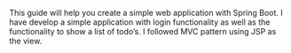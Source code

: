 This guide will help you create a simple web application with Spring Boot. 
I have develop a simple application with login functionality as well as the functionality to show a list of todo’s. 
I followed MVC pattern using JSP as the view.
